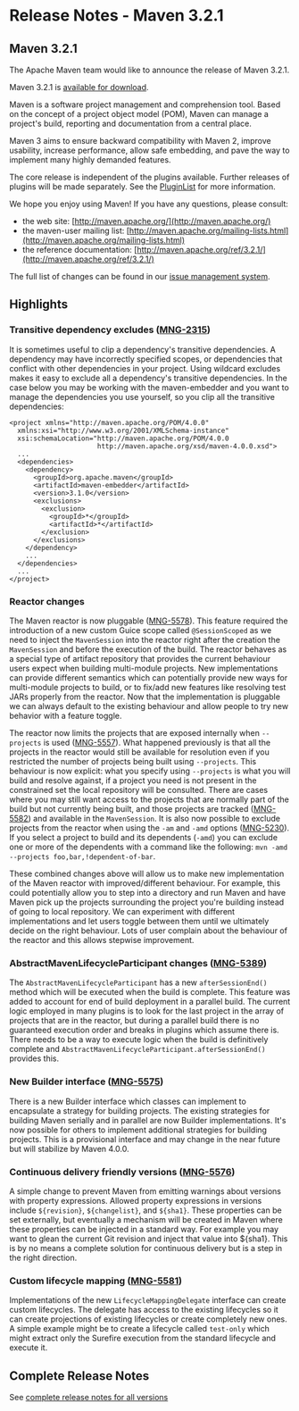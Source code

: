 # Release Notes - Maven 3.2.1

<!-- 
 Licensed to the Apache Software Foundation (ASF) under one
 or more contributor license agreements.  See the NOTICE file
 distributed with this work for additional information
 regarding copyright ownership.  The ASF licenses this file
 to you under the Apache License, Version 2.0 (the
 "License"); you may not use this file except in compliance
 with the License.  You may obtain a copy of the License at

   http://www.apache.org/licenses/LICENSE-2.0

 Unless required by applicable law or agreed to in writing,
 software distributed under the License is distributed on an
 "AS IS" BASIS, WITHOUT WARRANTIES OR CONDITIONS OF ANY
 KIND, either express or implied.  See the License for the
 specific language governing permissions and limitations
 under the License.

 NOTE: For help with the syntax of this file, see:
 http://maven.apache.org/doxia/references/apt-format.html
-->

## Maven 3.2.1

The Apache Maven team would like to announce the release of Maven 3.2.1.

Maven 3.2.1 is [available for download][0].

Maven is a software project management and comprehension tool. Based on the concept of a project object model
(POM), Maven can manage a project's build, reporting and documentation from a central place.

Maven 3 aims to ensure backward compatibility with Maven 2, improve usability, increase performance, allow safe embedding, and pave the way to implement many highly demanded features.

The core release is independent of the plugins available. Further releases of plugins will be made separately.
See the [PluginList][1] for more information.

We hope you enjoy using Maven! If you have any questions, please consult:

- the web site: [http://maven.apache.org/](http://maven.apache.org/)
- the maven-user mailing list: [http://maven.apache.org/mailing-lists.html](http://maven.apache.org/mailing-lists.html)
- the reference documentation: [http://maven.apache.org/ref/3.2.1/](http://maven.apache.org/ref/3.2.1/)

The full list of changes can be found in our [issue management system][4].

## Highlights

### Transitive dependency excludes ([MNG-2315][MNG-2315])

It is sometimes useful to clip a dependency's transitive dependencies. A dependency may have incorrectly specified scopes, or dependencies that conflict with other dependencies in your project. Using wildcard excludes makes it easy to exclude all a dependency's transitive dependencies. In the case below you may be working with the maven-embedder and you want to manage the dependencies you use yourself, so you clip all the transitive dependencies:

```
<project xmlns="http://maven.apache.org/POM/4.0.0"
  xmlns:xsi="http://www.w3.org/2001/XMLSchema-instance"
  xsi:schemaLocation="http://maven.apache.org/POM/4.0.0
                      http://maven.apache.org/xsd/maven-4.0.0.xsd">
  ...
  <dependencies>
    <dependency>
      <groupId>org.apache.maven</groupId>
      <artifactId>maven-embedder</artifactId>
      <version>3.1.0</version>
      <exclusions>
        <exclusion>
          <groupId>*</groupId>
          <artifactId>*</artifactId>
        </exclusion>
      </exclusions>
    </dependency>
    ...
  </dependencies>
  ...
</project>
```

### Reactor changes

The Maven reactor is now pluggable ([MNG-5578][MNG-5578]). This feature required the introduction of a new custom Guice scope called `@SessionScoped` as we need to inject the `MavenSession` into the reactor right after the creation the `MavenSession` and before the execution of the build. The reactor behaves as a special type of artifact repository that provides the current behaviour users expect when building multi-module projects. New implementations can provide different semantics which can potentially provide new ways for multi-module projects to build, or to fix/add new features like resolving test JARs properly from the reactor. Now that the implementation is pluggable we can always default to the existing behaviour and allow people to try new behavior with a feature toggle.
  
The reactor now limits the projects that are exposed internally when `--projects` is used ([MNG-5557][MNG-5557]). What happened previously is that all the projects in the reactor would still be available for resolution even if you restricted the number of projects being built using `--projects`. This behaviour is now explicit: what you specify using `--projects` is what you will build and resolve against, if a project you need is not present in the constrained set the local repository will be consulted. There are cases where you may still want access to the projects that are normally part of the build but not currently being built, and those projects are tracked ([MNG-5582][MNG-5582]) and available in the `MavenSession`. It is also now possible to exclude projects from the reactor when using the `-am` and `-amd` options ([MNG-5230][MNG-5230]). If you select a project to build and its dependents (`-amd`) you can exclude one or more of the dependents with a command like the following: `mvn -amd --projects foo,bar,!dependent-of-bar`.

These combined changes above will allow us to make new implementation of the Maven reactor with improved/different behaviour. For example, this could potentially allow you to step into a directory and run Maven and have Maven pick up the projects surrounding the project you're building instead of going to local repository. We can experiment with different implementations and let users toggle between them until we ultimately decide on the right behaviour. Lots of user complain about the behaviour of the reactor and this allows stepwise improvement.

### AbstractMavenLifecycleParticipant changes ([MNG-5389][MNG-5389])

The `AbstractMavenLifecycleParticipant` has a new `afterSessionEnd()` method which will be executed when the build is complete. This feature was added to account for end of build deployment in a parallel build. The current logic employed in many plugins is to look for the last project in the array of projects that are in the reactor, but during a parallel build there is no guaranteed execution order and breaks in plugins which assume there is. There needs to be a way to execute logic when the build is definitively complete and `AbstractMavenLifecycleParticipant.afterSessionEnd()` provides this.

### New Builder interface ([MNG-5575][MNG-5575])

There is a new Builder interface which classes can implement to encapsulate a strategy for building projects. The existing strategies for building Maven serially and in parallel are now Builder implementations. It's now possible for others to implement additional strategies for building projects. This is a provisional interface and may change in the near future but will stabilize by Maven 4.0.0.

### Continuous delivery friendly versions ([MNG-5576][MNG-5576])

A simple change to prevent Maven from emitting warnings about versions with property expressions. Allowed property expressions in versions include `${revision}`, `${changelist}`, and `${sha1}`. These properties can be set externally, but eventually a mechanism will be created in Maven where these properties can be injected in a standard way. For example you may want to glean the current Git revision and inject that value into ${sha1}. This is by no means a complete solution for continuous delivery but is a step in the right direction.

### Custom lifecycle mapping ([MNG-5581][MNG-5581])

Implementations of the new `LifecycleMappingDelegate` interface can create custom lifecycles. The delegate has access to the existing lifecycles so it can create projections of existing lifecycles or create completely new ones. A simple example might be to create a lifecycle called `test-only` which might extract only the Surefire execution from the standard lifecycle and execute it.

## Complete Release Notes

See [complete release notes for all versions][5]

[0]: ../../download.html
[1]: ../../plugins/index.html
[2]: http://maven.apache.org/
[4]: https://issues.apache.org/jira/secure/ReleaseNote.jspa?projectId=12316922&amp;version=12330185
[5]: ../../docs/history.html
[MNG-2315]: https://issues.apache.org/jira/browse/MNG-2315
[MNG-5578]: https://issues.apache.org/jira/browse/MNG-5578
[MNG-5582]: https://issues.apache.org/jira/browse/MNG-5582
[MNG-5230]: https://issues.apache.org/jira/browse/MNG-5230
[MNG-5389]: https://issues.apache.org/jira/browse/MNG-5389
[MNG-5578]: https://issues.apache.org/jira/browse/MNG-5578
[MNG-5530]: https://issues.apache.org/jira/browse/MNG-5530
[MNG-5549]: https://issues.apache.org/jira/browse/MNG-5549
[MNG-5575]: https://issues.apache.org/jira/browse/MNG-5575
[MNG-5576]: https://issues.apache.org/jira/browse/MNG-5576
[MNG-5581]: https://issues.apache.org/jira/browse/MNG-5581
[MNG-5557]: https://issues.apache.org/jira/browse/MNG-5557
